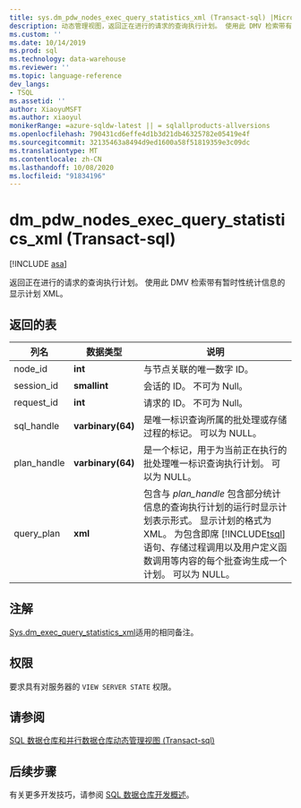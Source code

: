```yaml
---
title: sys.dm_pdw_nodes_exec_query_statistics_xml (Transact-sql) |Microsoft Docs
description: 动态管理视图，返回正在进行的请求的查询执行计划。 使用此 DMV 检索带有暂时性统计信息的显示计划 XML。
ms.custom: ''
ms.date: 10/14/2019
ms.prod: sql
ms.technology: data-warehouse
ms.reviewer: ''
ms.topic: language-reference
dev_langs:
- TSQL
ms.assetid: ''
author: XiaoyuMSFT
ms.author: xiaoyul
monikerRange: =azure-sqldw-latest || = sqlallproducts-allversions
ms.openlocfilehash: 790431cd6effe4d1b3d21db46325782e05419e4f
ms.sourcegitcommit: 32135463a8494d9ed1600a58f51819359e3c09dc
ms.translationtype: MT
ms.contentlocale: zh-CN
ms.lasthandoff: 10/08/2020
ms.locfileid: "91834196"
---
```

# <a name="dm_pdw_nodes_exec_query_statistics_xml-transact-sql"></a>dm_pdw_nodes_exec_query_statistics_xml (Transact-sql) 
[!INCLUDE [asa](../../includes/applies-to-version/asa.md)]

返回正在进行的请求的查询执行计划。 使用此 DMV 检索带有暂时性统计信息的显示计划 XML。

## <a name="table-returned"></a>返回的表

|列名|数据类型|说明|  
|-----------------|---------------|-----------------|
|node_id|**int**|与节点关联的唯一数字 ID。|
|session_id|**smallint**|会话的 ID。 不可为 Null。|
|request_id|**int**|请求的 ID。 不可为 Null。|
|sql_handle|**varbinary(64)**|是唯一标识查询所属的批处理或存储过程的标记。 可以为 NULL。|
|plan_handle|**varbinary(64)**|是一个标记，用于为当前正在执行的批处理唯一标识查询执行计划。 可以为 NULL。|
|query_plan|**xml**|包含与 *plan_handle* 包含部分统计信息的查询执行计划的运行时显示计划表示形式。 显示计划的格式为 XML。 为包含即席 [!INCLUDE[tsql](../../includes/tsql-md.md)] 语句、存储过程调用以及用户定义函数调用等内容的每个批查询生成一个计划。 可以为 NULL。|

## <a name="remarks"></a>注解
[Sys.dm_exec_query_statistics_xml](./sys-dm-exec-query-statistics-xml-transact-sql.md?view=sql-server-ver15)适用的相同备注。   

## <a name="permissions"></a>权限  
 要求具有对服务器的 `VIEW SERVER STATE` 权限。  

## <a name="see-also"></a>请参阅  
 [SQL 数据仓库和并行数据仓库动态管理视图 &#40;Transact-sql&#41;](../../relational-databases/system-dynamic-management-views/sql-and-parallel-data-warehouse-dynamic-management-views.md)  

 ## <a name="next-steps"></a>后续步骤
 有关更多开发技巧，请参阅 [SQL 数据仓库开发概述](/azure/sql-data-warehouse/sql-data-warehouse-overview-develop)。